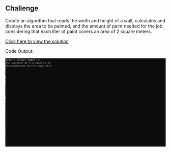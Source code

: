 ## Challenge

Create an algorithm that reads the width and height of a wall, 
calculates and displays the area to be painted, 
and the amount of paint needed for the job, 
considering that each liter of paint covers an area of 2 square meters.

[Click here to view the solution](https://github.com/davi-p-oliveira-11/CCodeChallengeLab/blob/main/Challenges/Predecessor-Successor/solution.c)

Code Output:

![Output](https://github.com/davi-p-oliveira-11/CCodeChallengeLab/blob/main/Challenges/Predecessor-Successor/screenshot.JPG)
